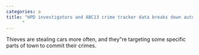 ```yaml
---
categories: a
title: "HPD investigators and ABC13 crime tracker data breaks down auto theft trends
      "
---
```

Thieves are stealing cars more often, and they"re targeting some specific parts of town to commit their crimes.
      